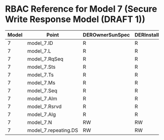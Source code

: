 # RBAC Reference for Model 7 (Secure Write Response Model (DRAFT 1))

| Model | Point | DEROwnerSunSpec | DERInstallerSunSpec | DERVendorSunSpec | ServiceProviderSunSpec | GridOperatorSunSpec |
|-------|-------|------------------|---------------------|------------------|------------------------|---------------------|
| 7 | model_7.ID | R | R | R | R | R |
| 7 | model_7.L | R | R | R | R | R |
| 7 | model_7.RqSeq | R | R | R | R | R |
| 7 | model_7.Sts | R | R | R | R | R |
| 7 | model_7.Ts | R | R | R | R | R |
| 7 | model_7.Ms | R | R | R | R | R |
| 7 | model_7.Seq | R | R | R | R | R |
| 7 | model_7.Alm | R | R | R | R | R |
| 7 | model_7.Rsrvd | R | R | R | R | R |
| 7 | model_7.Alg | R | R | R | R | R |
| 7 | model_7.N | RW | RW | RW | RW | RW |
| 7 | model_7.repeating.DS | RW | RW | RW | RW | RW |
